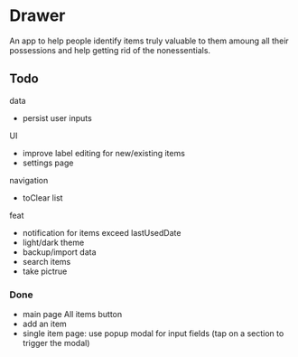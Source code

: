# Drawer

An app to help people identify items truly valuable to them amoung all their possessions and help getting rid of the nonessentials.

## Todo

data

- persist user inputs

UI

- improve label editing for new/existing items
- settings page

navigation

- toClear list

feat

- notification for items exceed lastUsedDate
- light/dark theme
- backup/import data
- search items
- take pictrue

### Done

- main page All items button
- add an item
- single item page: use popup modal for input fields (tap on a section to trigger the modal)
